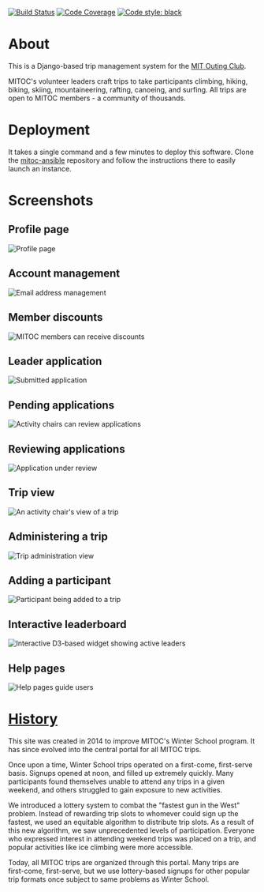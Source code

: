 [![Build Status](https://travis-ci.org/DavidCain/mitoc-trips.svg?branch=master)](https://travis-ci.org/DavidCain/mitoc-trips)
[![Code Coverage](https://codecov.io/gh/DavidCain/mitoc-trips/branch/master/graph/badge.svg)](https://codecov.io/gh/DavidCain/mitoc-trips)
[![Code style: black](https://img.shields.io/badge/code%20style-black-000000.svg)](https://github.com/psf/black)

# About
This is a Django-based trip management system for the [MIT Outing Club][mitoc].

MITOC's volunteer leaders craft trips to take participants climbing, hiking,
biking, skiing, mountaineering, rafting, canoeing, and surfing. All trips are
open to MITOC members - a community of thousands.


# Deployment
It takes a single command and a few minutes to deploy this software.
Clone the [mitoc-ansible][mitoc-ansible] repository and follow the instructions
there to easily launch an instance.


# Screenshots
## Profile page
![Profile page][screenshots-profile]

## Account management
![Email address management][screenshots-email_address_management]

## Member discounts
![MITOC members can receive discounts][screenshots-discounts]

## Leader application
![Submitted application][screenshots-leader_application_submitted]

## Pending applications
![Activity chairs can review applications][screenshots-leader_application_queue]

## Reviewing applications
![Application under review][screenshots-leader_application]

## Trip view
![An activity chair's view of a trip][screenshots-trip_activity_chair]

## Administering a trip
![Trip administration view][screenshots-trip_admin]

## Adding a participant
![Participant being added to a trip][screenshots-trip_add_participant]

## Interactive leaderboard
![Interactive D3-based widget showing active leaders][screenshots-leaderboard]

## Help pages
![Help pages guide users][screenshots-help]


# [History][about]
This site was created in 2014 to improve MITOC's Winter School program. It has
since evolved into the central portal for all MITOC trips.

Once upon a time, Winter School trips operated on a first-come, first-serve
basis. Signups opened at noon, and filled up extremely quickly. Many
participants found themselves unable to attend any trips in a given weekend,
and others struggled to gain exposure to new activities.

We introduced a lottery system to combat the "fastest gun in the West" problem.
Instead of rewarding trip slots to whomever could sign up the fastest, we used
an equitable algorithm to distribute trip slots. As a result of this new
algorithm, we saw unprecedented levels of participation. Everyone who expressed
interest in attending weekend trips was placed on a trip, and popular
activities like ice climbing were more accessible.

Today, all MITOC trips are organized through this portal. Many trips are
first-come, first-serve, but we use lottery-based signups for other popular
trip formats once subject to same problems as Winter School.



  [mitoc]: https://mitoc.mit.edu
  [about]: https://mitoc-trips.mit.edu/help/about/
  [mitoc-ansible]: https://github.com/DavidCain/mitoc-ansible

  [screenshots-profile]: https://dcain.me/static/images/mitoc-trips/profile.png
  [screenshots-email_address_management]: https://dcain.me/static/images/mitoc-trips/email_address_management.png
  [screenshots-discounts]: https://dcain.me/static/images/mitoc-trips/discounts.png
  [screenshots-leader_application_submitted]: https://dcain.me/static/images/mitoc-trips/leader_application_submitted.png
  [screenshots-leader_application_queue]: https://dcain.me/static/images/mitoc-trips/leader_application_queue.png
  [screenshots-leader_application]: https://dcain.me/static/images/mitoc-trips/leader_application.png
  [screenshots-trip_activity_chair]: https://dcain.me/static/images/mitoc-trips/trip_activity_chair.png
  [screenshots-trip_admin]: https://dcain.me/static/images/mitoc-trips/trip_admin.png
  [screenshots-trip_add_participant]: https://dcain.me/static/images/mitoc-trips/trip_add_participant.png
  [screenshots-leaderboard]: https://dcain.me/static/images/mitoc-trips/leaderboard.png
  [screenshots-help]: https://dcain.me/static/images/mitoc-trips/help.png
